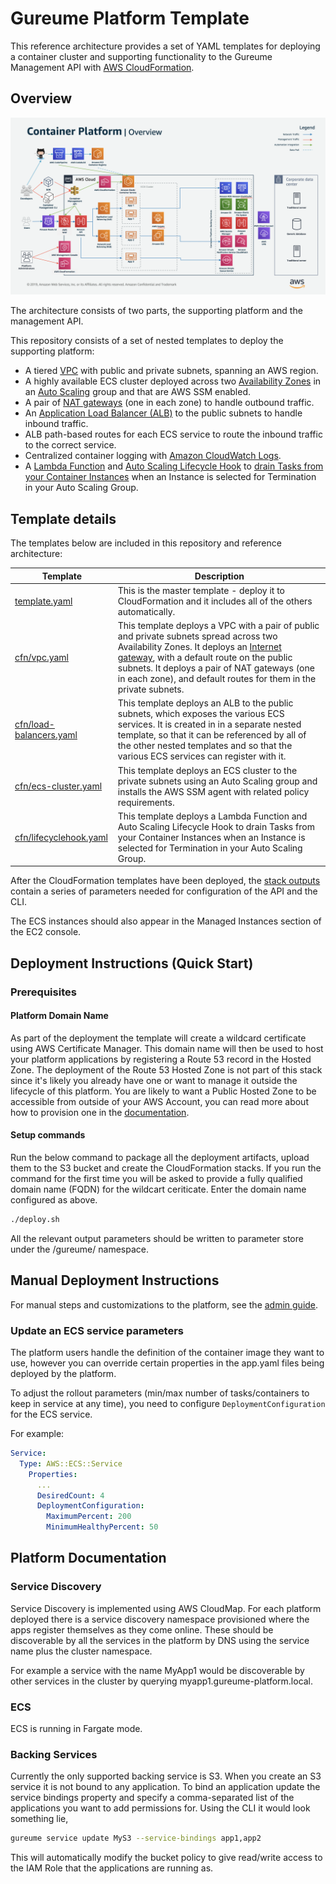 # Gureume Platform Template

This reference architecture provides a set of YAML templates for deploying a container cluster and supporting functionality to the Gureume Management API with [AWS CloudFormation](https://aws.amazon.com/cloudformation/).

## Overview

![architecture-overview](images/architecture-overview.png)

The architecture consists of two parts, the supporting platform and the management API.

This repository consists of a set of nested templates to deploy the supporting platform:

- A tiered [VPC](http://docs.aws.amazon.com/AmazonVPC/latest/UserGuide/VPC_Introduction.html) with public and private subnets, spanning an AWS region.
- A highly available ECS cluster deployed across two [Availability Zones](http://docs.aws.amazon.com/AWSEC2/latest/UserGuide/using-regions-availability-zones.html) in an [Auto Scaling](https://aws.amazon.com/autoscaling/) group and that are AWS SSM enabled.
- A pair of [NAT gateways](http://docs.aws.amazon.com/AmazonVPC/latest/UserGuide/vpc-nat-gateway.html) (one in each zone) to handle outbound traffic.
- An [Application Load Balancer (ALB)](https://aws.amazon.com/elasticloadbalancing/applicationloadbalancer/) to the public subnets to handle inbound traffic.
- ALB path-based routes for each ECS service to route the inbound traffic to the correct service.
- Centralized container logging with [Amazon CloudWatch Logs](http://docs.aws.amazon.com/AmazonCloudWatch/latest/logs/WhatIsCloudWatchLogs.html).
- A [Lambda Function](https://docs.aws.amazon.com/lambda/latest/dg/welcome.html) and [Auto Scaling Lifecycle Hook](https://docs.aws.amazon.com/autoscaling/ec2/userguide/lifecycle-hooks.html) to [drain Tasks from your Container Instances](https://docs.aws.amazon.com/AmazonECS/latest/developerguide/container-instance-draining.html) when an Instance is selected for Termination in your Auto Scaling Group.

## Template details

The templates below are included in this repository and reference architecture:

| Template | Description |
| --- | --- |
| [template.yaml](template.yaml) | This is the master template - deploy it to CloudFormation and it includes all of the others automatically. |
| [cfn/vpc.yaml](infrastructure/vpc.yaml) | This template deploys a VPC with a pair of public and private subnets spread across two Availability Zones. It deploys an [Internet gateway](http://docs.aws.amazon.com/AmazonVPC/latest/UserGuide/VPC_Internet_Gateway.html), with a default route on the public subnets. It deploys a pair of NAT gateways (one in each zone), and default routes for them in the private subnets. |
| [cfn/load-balancers.yaml](infrastructure/load-balancers.yaml) | This template deploys an ALB to the public subnets, which exposes the various ECS services. It is created in in a separate nested template, so that it can be referenced by all of the other nested templates and so that the various ECS services can register with it. |
| [cfn/ecs-cluster.yaml](infrastructure/ecs-cluster.yaml) | This template deploys an ECS cluster to the private subnets using an Auto Scaling group and installs the AWS SSM agent with related policy requirements. |
| [cfn/lifecyclehook.yaml](infrastructure/lifecyclehook.yaml) | This template deploys a Lambda Function and Auto Scaling Lifecycle Hook to drain Tasks from your Container Instances when an Instance is selected for Termination in your Auto Scaling Group.

After the CloudFormation templates have been deployed, the [stack outputs](http://docs.aws.amazon.com/AWSCloudFormation/latest/UserGuide/outputs-section-structure.html) contain a series of parameters needed for configuration of the API and the CLI.

The ECS instances should also appear in the Managed Instances section of the EC2 console.

## Deployment Instructions (Quick Start)

### Prerequisites

#### Platform Domain Name

As part of the deployment the template will create a wildcard certificate using AWS Certificate Manager. This domain name will then be used to host your platform applications by registering a Route 53 record in the Hosted Zone.
The deployment of the Route 53 Hosted Zone is not part of this stack since it's likely you already have one or want to manage it outside the lifecycle of this platform. You are likely to want a Public Hosted Zone to be accessible from outside of your AWS Account, you can read more about how to provision one in the [documentation](https://docs.aws.amazon.com/Route53/latest/DeveloperGuide/CreatingHostedZone.html).

#### Setup commands

Run the below command to package all the deployment artifacts, upload them to the S3 bucket and create the CloudFormation stacks.
If you run the command for the first time you will be asked to provide a fully qualified domain name (FQDN) for the wildcart ceriticate. Enter the domain name configured as above.

```sh
./deploy.sh
```

All the relevant output parameters should be written to parameter store under the /gureume/ namespace.

## Manual Deployment Instructions

For manual steps and customizations to the platform, see the [admin guide](docs/admin-guide.md).

### Update an ECS service parameters

The platform users handle the definition of the container image they want to use, however you can override certain properties in the app.yaml files being deployed by the platform.

To adjust the rollout parameters (min/max number of tasks/containers to keep in service at any time), you need to configure `DeploymentConfiguration` for the ECS service.

For example:

```YAML
Service:
  Type: AWS::ECS::Service
    Properties:
      ...
      DesiredCount: 4
      DeploymentConfiguration:
        MaximumPercent: 200
        MinimumHealthyPercent: 50
```

## Platform Documentation

### Service Discovery

Service Discovery is implemented using AWS CloudMap. For each platform deployed there is a service discovery namespace provisioned where the apps register themselves as they come online. These should be discoverable by all the services in the platform by DNS using the service name plus the cluster namespace.

For example a service with the name MyApp1 would be discoverable by other services in the cluster by querying myapp1.gureume-platform.local.

### ECS

ECS is running in Fargate mode.

### Backing Services

Currently the only supported backing service is S3. When you create an S3 service it is not bound to any application.
To bind an application update the service bindings property and specify a comma-separated list of the applications you want to add permissions for.
Using the CLI it would look something lie,

```bash
gureume service update MyS3 --service-bindings app1,app2
```

This will automatically modify the bucket policy to give read/write access to the IAM Role that the applications are running as.
